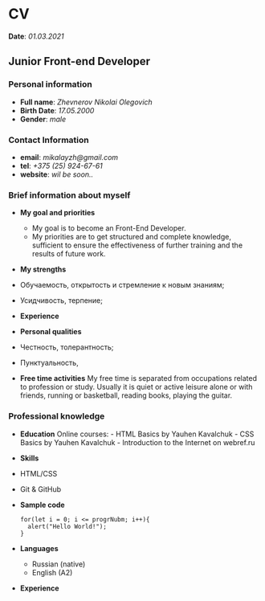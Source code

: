 # CV

**Date**: _01.03.2021_

## Junior Front-end Developer

### Personal information

- **Full name**: _Zhevnerov Nikolai Olegovich_
- **Birth Date**: _17.05.2000_
- **Gender**: _male_

### Contact Information

- **email**: _mikalayzh@gmail.com_
- **tel**: _+375 (25) 924-67-61_
- **website**: _wil be soon.._

### Brief information about myself

- **My goal and priorities**

  - My goal is to become an Front-End Developer.
  - My priorities are to get structured and complete knowledge, sufficient to ensure the effectiveness of further training and the results of future work.

- **My strengths**
- Обучаемость, открытость и стремление к новым знаниям;
- Усидчивость, терпение;

- **Experience**

- **Personal qualities**
- Честность, толерантность;
- Пунктуальность,

- **Free time activities**
  My free time is separated from occupations related to profession or study. Usually it is quiet or active leisure alone or with
  friends, running or basketball, reading books, playing the guitar.

### Professional knowledge

- **Education**
  Online courses: - HTML Basics by Yauhen Kavalchuk - CSS Basics by Yauhen Kavalchuk - Introduction to the Internet on webref.ru

- **Skills**
- HTML/CSS
- Git & GitHub

- **Sample code**
  ```
  for(let i = 0; i <= progrNubm; i++){
  	alert("Hello World!");
  }
  ```
- **Languages**

  - Russian (native)
  - English (A2)

- **Experience**
